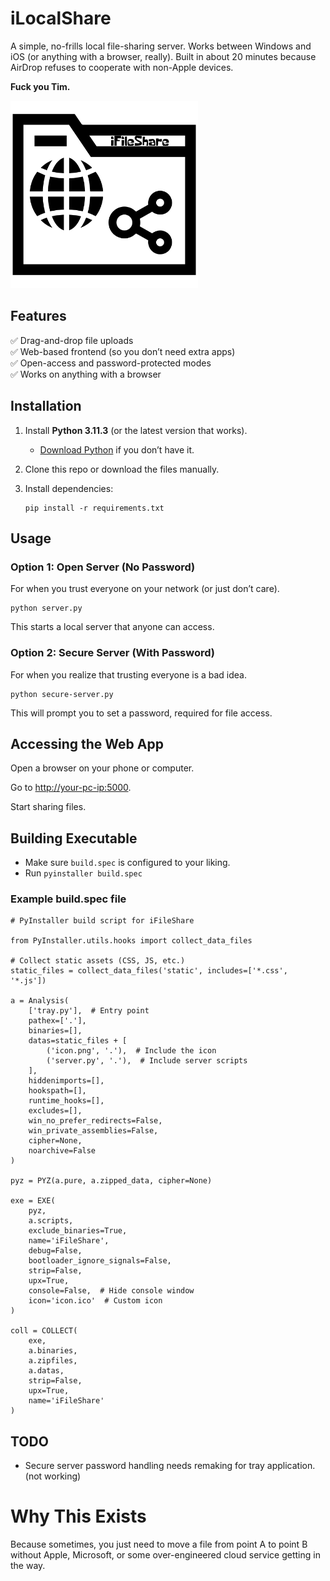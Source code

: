 # iLocalShare  

A simple, no-frills local file-sharing server. Works between Windows and iOS (or anything with a browser, really). Built in about 20 minutes because AirDrop refuses to cooperate with non-Apple devices. 

<b>Fuck you Tim.</b> 

<img src="icon.png" alt="iFileShare" width="300"/>

## Features  

✅ Drag-and-drop file uploads  
✅ Web-based frontend (so you don’t need extra apps)  
✅ Open-access and password-protected modes  
✅ Works on anything with a browser  

## Installation  

1. Install **Python 3.11.3** (or the latest version that works).  
   - [Download Python](https://www.python.org/downloads/) if you don’t have it.  

2. Clone this repo or download the files manually.  

3. Install dependencies:  

   ```
   pip install -r requirements.txt

## Usage
### Option 1: Open Server (No Password)
For when you trust everyone on your network (or just don’t care).

```
python server.py
```
This starts a local server that anyone can access.

### Option 2: Secure Server (With Password)
For when you realize that trusting everyone is a bad idea.

```
python secure-server.py
```
This will prompt you to set a password, required for file access.

## Accessing the Web App
Open a browser on your phone or computer.

Go to <http://your-pc-ip:5000>.

Start sharing files.

## Building Executable
 * Make sure `build.spec` is configured to your liking.
 * Run `pyinstaller build.spec`

### Example build.spec file
```
# PyInstaller build script for iFileShare

from PyInstaller.utils.hooks import collect_data_files

# Collect static assets (CSS, JS, etc.)
static_files = collect_data_files('static', includes=['*.css', '*.js'])

a = Analysis(
    ['tray.py'],  # Entry point
    pathex=['.'],
    binaries=[],
    datas=static_files + [
        ('icon.png', '.'),  # Include the icon
        ('server.py', '.'),  # Include server scripts
    ],
    hiddenimports=[],
    hookspath=[],
    runtime_hooks=[],
    excludes=[],
    win_no_prefer_redirects=False,
    win_private_assemblies=False,
    cipher=None,
    noarchive=False
)

pyz = PYZ(a.pure, a.zipped_data, cipher=None)

exe = EXE(
    pyz,
    a.scripts,
    exclude_binaries=True,
    name='iFileShare',
    debug=False,
    bootloader_ignore_signals=False,
    strip=False,
    upx=True,
    console=False,  # Hide console window
    icon='icon.ico'  # Custom icon
)

coll = COLLECT(
    exe,
    a.binaries,
    a.zipfiles,
    a.datas,
    strip=False,
    upx=True,
    name='iFileShare'
)
```



## TODO
* Secure server password handling needs remaking for tray application. (not working)


# Why This Exists
Because sometimes, you just need to move a file from point A to point B without Apple, Microsoft, or some over-engineered cloud service getting in the way.

